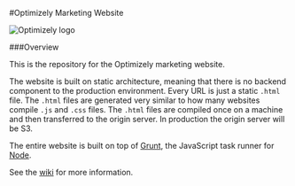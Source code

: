 #Optimizely Marketing Website

![Optimizely logo](http://styleguide.optimizely.com/img/logos/optimizely/blue/optimizely_logo_BLUE.svg)

###Overview

This is the repository for the Optimizely marketing website.

The website is built on static architecture, meaning that there is no backend component to the production environment. Every URL is just a static `.html` file. The `.html` files are generated very similar to how many websites compile `.js` and `.css` files. The `.html` files are compiled once on a machine and then transferred to the origin server. In production the origin server will be S3.

The entire website is built on top of [Grunt](http://gruntjs.com), the JavaScript task runner for [Node](http://nodejs.org).

See the [wiki](https://github.com/optimizely/marketing-website/wiki) for more information.
